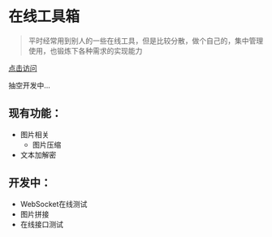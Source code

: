 # 在线工具箱
> 平时经常用到别人的一些在线工具，但是比较分散，做个自己的，集中管理使用，也锻炼下各种需求的实现能力

[点击访问](http://toolbox.lvpeng990324.cn/)

抽空开发中...

## 现有功能：
- 图片相关
  - 图片压缩
- 文本加解密

## 开发中：
- WebSocket在线测试
- 图片拼接
- 在线接口测试

